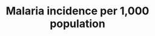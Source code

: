 ---
title: 'Malaria  incidence  per  1,000  population'
permalink: /3-3-3/
sdg_goal: 3
layout: indicator
indicator: 3.3.3
indicator_variable: null
graph: null
graph_type_description: >-
  CDC  not  able  to  report.  The  only  cases  in  the  US  are  related  to  travel  and  there  are  very  few.
graph_status_notes: Not  applicable
variable_description: null
variable_notes: null
un_designated_tier: '1'
un_custodial_agency: WHO
target_id: '3.3'
has_metadata: true
goal_meta_link: 'http://unstats.un.org/sdgs/files/metadata-compilation/Metadata-Goal-3.pdf'
goal_meta_link_page: 8
indicator_name: 'Malaria  incidence  per  1,000  population'
target: >-
  By  2030,  end  the  epidemics  of  AIDS,  tuberculosis,  malaria  and  neglected  tropical  diseases  and  combat  hepatitis,  water-borne  diseases  and  other  communicable  diseases.
indicator_definition: Number  of  malaria  cases  per  1000  persons  per  year.
comments_and_limitations: >-
  The  US  CDC  is  not  able  to  report.  The  only  cases  in  the  US  are  related  to  travel  and  there  are  very  few.
source_agency_staff_email: Jennifer  Madans
source_agency_survey_dataset: NCHS
source_title: null
source_notes: null
published: true  
method_of_computation: >-
  Number  of  malaria  cases  /  Population  at  risk  (number  of  people  living  in  areas  where  malaria  transmission  occurs)  Method  of  measurement  Complete  data  on  malaria  cases  reported  through  surveillance  systems  are  the  best  source  of  data  but  are  rarely  available  for  large  populations.  Reported  data  on  malaria  cases  generally  need  to  be  corrected  for  extent  of  health  service  use,  incompleteness  of  reporting  and  lack  of  case  confirmation.  In  high  transmission  areas  with  limited  health  service  data  but  with  good  data  on  parasite  prevalence  the  number  of  cases  can  be  estimated  from  parasite  prevalence.''The  denominator  is  estimated,  using  risk  mapping  and  population  data.  Method  of  estimation  WHO  compiles  data  on  reported  confirmed  cases  of  malaria,  submitted  by  national  malaria  control  programmes  and  estimates  the  extent  of  underreporting.''Where  necessary  the  number  of  cases  are  inferred  from  parasite  prevalence  surveys.''
---